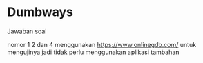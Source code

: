 # Dumbways
Jawaban soal

nomor 1 2 dan 4 menggunakan https://www.onlinegdb.com/ untuk mengujinya jadi tidak perlu menggunakan aplikasi tambahan
